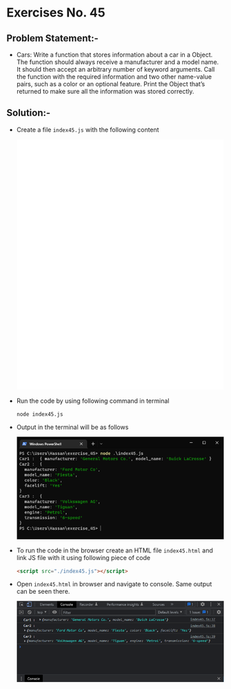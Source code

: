 # Exercises No. 45

## Problem Statement:-

- Cars:
  Write a function that stores information about a car in a Object.
  The function should always receive a manufacturer and a model name. It
  should then accept an arbitrary number of keyword arguments. Call the function
  with the required information and two other name-value pairs, such as a
  color or an optional feature.
  Print the Object that’s returned to make sure all the information was
  stored correctly.

## Solution:-

- Create a file `index45.js` with the following content

  ![Exercise 45 JS Code](../snaps/q45p1.svg)

- Run the code by using following command in terminal

  ```
  node index45.js
  ```

- Output in the terminal will be as follows

  ![Exercise 45 Terminal Output](../snaps/q45p2.PNG)

- To run the code in the browser create an HTML file `index45.html` and link JS file with it using following piece of code

  ```html
  <script src="./index45.js"></script>
  ```

- Open `index45.html` in browser and navigate to console. Same output can be seen there.

  ![Exercise 45 Console Output](../snaps/q45p3.PNG)
